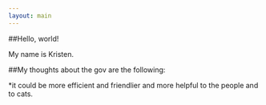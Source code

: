 ```yaml
---
layout: main
---
```

##Hello, world!

My name is Kristen.

##My thoughts about the gov are the following:

*it could be more efficient and friendlier and more helpful to the people and to cats.
